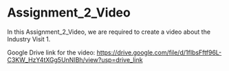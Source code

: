 # Assignment_2_Video
In this Assignment_2_Video, we are required to create a video about the Industry Visit 1.

Google Drive link for the video: 
https://drive.google.com/file/d/1fIbsFftf96L-C3KW_HzY4tXGg5UnNIBh/view?usp=drive_link
